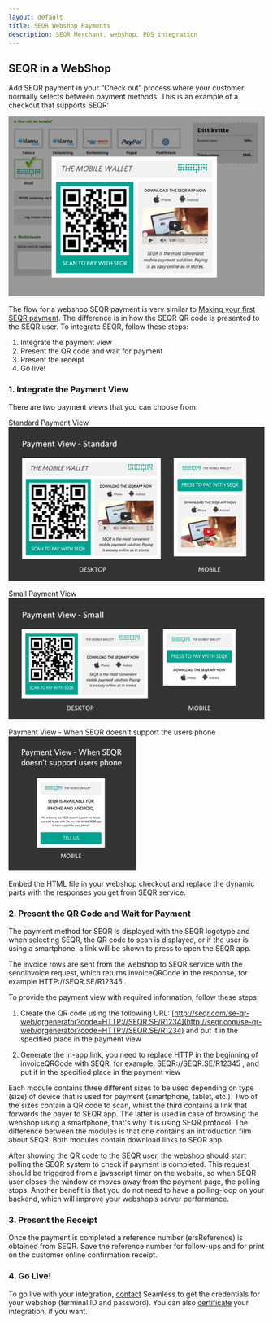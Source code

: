 ```yaml
---
layout: default
title: SEQR Webshop Payments
description: SEQR Merchant, webshop, POS integration
---
```



## SEQR in a WebShop

Add SEQR payment in your “Check out” process where your 
customer normally selects between payment methods. This is an example of a 
checkout that supports SEQR:

<img src="/assets/images/seqr_webshop.png" />

The flow for a webshop SEQR payment is very similar to [Making your first SEQR
payment](/merchant/payment).
The difference is in how the SEQR QR code is presented to the SEQR
user. To integrate SEQR, follow these steps:

1. Integrate the payment view 
2. Present the QR code and wait for payment
3. Present the receipt
3. Go live!

### 1. Integrate the Payment View
There are two payment views that you can choose from:

Standard Payment View
<img src="/assets/images/paymentview-standard.png" />

Small Payment View
<img src="/assets/images/paymentview-small.png" />

Payment View - When SEQR doesn't support the users phone
<img src="/assets/images/paymentview-nosupport.png" width="50%"/>

Embed the HTML file in your webshop checkout and replace the dynamic parts with
the responses you get from SEQR service.


### 2. Present the QR Code and Wait for Payment

The payment method for SEQR is displayed with the SEQR logotype and when 
selecting SEQR, the QR code to scan is displayed, or if the 
user is using a smartphone, a link will be shown to press to open the SEQR app.

The invoice rows are sent from the webshop to SEQR service with the sendInvoice
request, which returns invoiceQRCode in the response, for example
 HTTP://SEQR.SE/R12345 . 

To provide the payment view with required information, follow these steps:

1. Create the QR code using the following URL:
[http://seqr.com/se-qr-web/qrgenerator?code=HTTP://SEQR.SE/R1234](http://seqr.com/se-qr-web/qrgenerator?code=HTTP://SEQR.SE/R1234)
and put it in the specified place in the payment view

2. Generate the in-app link, you need to replace HTTP in the beginning
of invoiceQRCode with SEQR, for example: SEQR://SEQR.SE/R12345 , and put it in
the specified place in the payment view



Each module contains three different sizes to be used depending on type (size) of device 
that is used for payment (smartphone, tablet, etc.). Two of the sizes contain a QR code to 
scan, whilst the third contains a link that forwards the payer to SEQR app.
The latter is
used in case of browsing the webshop using a smartphone, that's why it is using SEQR protocol.
The difference between the modules is that one contains an introduction film about 
SEQR. Both modules contain download links to SEQR app.


After showing the QR code to the SEQR user, the webshop should start polling the SEQR
system to check if payment is completed. This request should be triggered from a
javascript timer on the website, so when SEQR 
user closes the window or moves away from the payment page, the polling stops. 
Another benefit is that you do not need to have a polling-loop on your backend, which 
will improve your webshop’s server performance. 




### 3. Present the Receipt

Once the payment is completed a reference number (ersReference) is obtained from 
SEQR. Save the reference number for follow-ups and for print on the customer 
online confirmation receipt.

### 4. Go Live!

To go live with your integration, [contact](/contact) Seamless to get
the credentials for your webshop (terminal ID and password). You can also
[certificate](/merchant/reference/certification.html) your integration, if you want.
